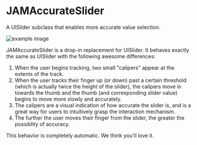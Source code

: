 JAMAccurateSlider
===========

A UISlider subclass that enables more accurate value selection.

![example image](https://raw.githubusercontent.com/jmenter/JAMAccurateSlider/master/example.png "JAMAccurateSlider Example Image")

JAMAccurateSlider is a drop-in replacement for UISlider. It behaves exactly the same as UISlider with the following awesome differences:

1. When the user begins tracking, two small "calipers" appear at the extents of the track.
2. When the user tracks their finger up (or down) past a certain threshold (which is actually twice the height of the slider), the calipers move in towards the thumb and the thumb (and corresponding slider value) begins to move more slowly and accurately.
3. The calipers are a visual indication of how accurate the slider is, and is a great way for users to intuitively grasp the interaction mechanism.
4. The further the user moves their finger from the slider, the greater the possiblity of accuracy.

This behavior is completely automatic. We think you'll love it.
